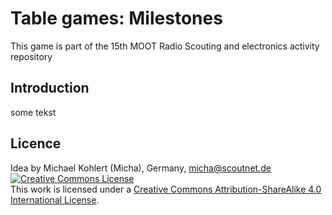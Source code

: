 # Table games: Milestones
This game is part of the 15th MOOT Radio Scouting and electronics activity repository

## Introduction

some tekst

## Licence
Idea by Michael Kohlert (Micha), Germany, micha@scoutnet.de
<a rel="license" href="http://creativecommons.org/licenses/by-sa/4.0/"><img alt="Creative Commons License" style="border-width:0" src="https://i.creativecommons.org/l/by-sa/4.0/80x15.png" /></a><br />This work is licensed under a <a rel="license" href="http://creativecommons.org/licenses/by-sa/4.0/">Creative Commons Attribution-ShareAlike 4.0 International License</a>.